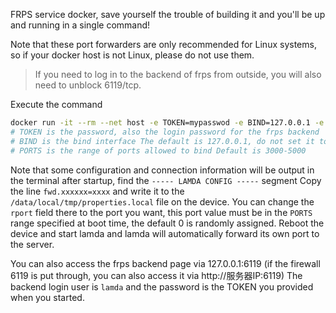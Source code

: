 FRPS service docker, save yourself the trouble of building it and you'll be up and running in a single command!

Note that these port forwarders are only recommended for Linux systems, so if your docker host is not Linux, please do not use them.

> If you need to log in to the backend of frps from outside, you will also need to unblock 6119/tcp.

Execute the command
```bash
docker run -it --rm --net host -e TOKEN=mypasswod -e BIND=127.0.0.1 -e PORTS=1000-5000 rev1si0n/frps
# TOKEN is the password, also the login password for the frps backend
# BIND is the bind interface The default is 127.0.0.1, do not set it to 0.0.0.0 unless you know what you are doing
# PORTS is the range of ports allowed to bind Default is 3000-5000
```

Note that some configuration and connection information will be output in the terminal after startup, find the ``----- LAMDA CONFIG -----`` segment
Copy the line `fwd.xxxxxx=xxxx` and write it to the `/data/local/tmp/properties.local` file on the device.
You can change the `rport` field there to the port you want, this port value must be in the `PORTS` range specified at boot time, the default 0 is randomly assigned.
Reboot the device and start lamda and lamda will automatically forward its own port to the server.


You can also access the frps backend page via 127.0.0.1:6119 (if the firewall 6119 is put through, you can also access it via http://服务器IP:6119)
The backend login user is `lamda` and the password is the TOKEN you provided when you started.